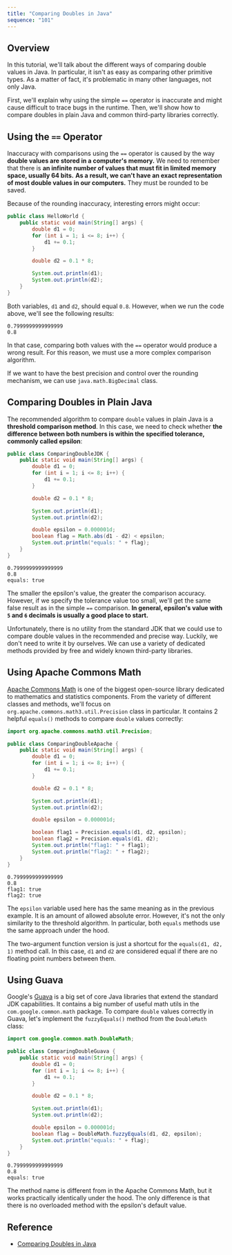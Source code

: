```yaml
---
title: "Comparing Doubles in Java"
sequence: "101"
---
```


## Overview

In this tutorial, we'll talk about the different ways of comparing double values in Java.
In particular, it isn't as easy as comparing other primitive types.
As a matter of fact, it's problematic in many other languages, not only Java.

First, we'll explain why using the simple `==` operator is inaccurate and
might cause difficult to trace bugs in the runtime.
Then, we'll show how to compare doubles in plain Java and common third-party libraries correctly.

## Using the `==` Operator

Inaccuracy with comparisons using the `==` operator is caused by the way
**double values are stored in a computer's memory.**
We need to remember that there is **an infinite number of values that must fit in limited memory space, usually 64 bits.**
**As a result, we can't have an exact representation of most double values in our computers.**
They must be rounded to be saved.

Because of the rounding inaccuracy, interesting errors might occur:

```java
public class HelloWorld {
    public static void main(String[] args) {
        double d1 = 0;
        for (int i = 1; i <= 8; i++) {
            d1 += 0.1;
        }

        double d2 = 0.1 * 8;

        System.out.println(d1);
        System.out.println(d2);
    }
}
```

Both variables, `d1` and `d2`, should equal `0.8`.
However, when we run the code above, we'll see the following results:

```text
0.7999999999999999
0.8
```

In that case, comparing both values with the `==` operator would produce a wrong result.
For this reason, we must use a more complex comparison algorithm.

If we want to have the best precision and control over the rounding mechanism, we can use `java.math.BigDecimal` class.

## Comparing Doubles in Plain Java


The recommended algorithm to compare `double` values in plain Java is a **threshold comparison method**.
In this case, we need to check whether
**the difference between both numbers is within the specified tolerance, commonly called epsilon**:

```java
public class ComparingDoubleJDK {
    public static void main(String[] args) {
        double d1 = 0;
        for (int i = 1; i <= 8; i++) {
            d1 += 0.1;
        }

        double d2 = 0.1 * 8;

        System.out.println(d1);
        System.out.println(d2);

        double epsilon = 0.000001d;
        boolean flag = Math.abs(d1 - d2) < epsilon;
        System.out.println("equals: " + flag);
    }
}
```

```text
0.7999999999999999
0.8
equals: true
```

The smaller the epsilon's value, the greater the comparison accuracy.
However, if we specify the tolerance value too small, we'll get the same false result as in the simple `==` comparison.
**In general, epsilon's value with `5` and `6` decimals is usually a good place to start.**

Unfortunately, there is no utility from the standard JDK
that we could use to compare double values in the recommended and precise way.
Luckily, we don't need to write it by ourselves.
We can use a variety of dedicated methods provided by free and widely known third-party libraries.

## Using Apache Commons Math

[Apache Commons Math](https://www.baeldung.com/apache-commons-math)
is one of the biggest open-source library dedicated to mathematics and statistics components.
From the variety of different classes and methods,
we'll focus on `org.apache.commons.math3.util.Precision` class in particular.
It contains 2 helpful `equals()` methods to compare `double` values correctly:

```java
import org.apache.commons.math3.util.Precision;

public class ComparingDoubleApache {
    public static void main(String[] args) {
        double d1 = 0;
        for (int i = 1; i <= 8; i++) {
            d1 += 0.1;
        }

        double d2 = 0.1 * 8;

        System.out.println(d1);
        System.out.println(d2);

        double epsilon = 0.000001d;

        boolean flag1 = Precision.equals(d1, d2, epsilon);
        boolean flag2 = Precision.equals(d1, d2);
        System.out.println("flag1: " + flag1);
        System.out.println("flag2: " + flag2);
    }
}
```

```text
0.7999999999999999
0.8
flag1: true
flag2: true
```

The `epsilon` variable used here has the same meaning as in the previous example.
It is an amount of allowed absolute error.
However, it's not the only similarity to the threshold algorithm.
In particular, both `equals` methods use the same approach under the hood.

The two-argument function version is just a shortcut for the `equals(d1, d2, 1)` method call.
In this case, `d1` and `d2` are considered equal if there are no floating point numbers between them.

## Using Guava

Google's [Guava](https://www.baeldung.com/guava-guide) is a big set of core Java libraries
that extend the standard JDK capabilities.
It contains a big number of useful math utils in the `com.google.common.math` package.
To compare `double` values correctly in Guava,
let's implement the `fuzzyEquals()` method from the `DoubleMath` class:

```java
import com.google.common.math.DoubleMath;

public class ComparingDoubleGuava {
    public static void main(String[] args) {
        double d1 = 0;
        for (int i = 1; i <= 8; i++) {
            d1 += 0.1;
        }

        double d2 = 0.1 * 8;

        System.out.println(d1);
        System.out.println(d2);

        double epsilon = 0.000001d;
        boolean flag = DoubleMath.fuzzyEquals(d1, d2, epsilon);
        System.out.println("equals: " + flag);
    }
}
```

```text
0.7999999999999999
0.8
equals: true
```

The method name is different from in the Apache Commons Math,
but it works practically identically under the hood.
The only difference is that there is no overloaded method with the epsilon's default value.

## Reference

- [Comparing Doubles in Java](https://www.baeldung.com/java-comparing-doubles)
